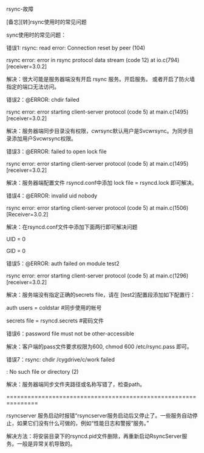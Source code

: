 rsync-故障

[备忘][转]rsync使用时的常见问题

sync使用时的常见问题：

错误1: rsync: read error: Connection reset by peer (104)

rsync error: error in rsync protocol data stream (code 12) at io.c(794)
[receiver=3.0.2]

解决：很大可能是服务器端没有开启 rsync 服务。开启服务。
或者开启了防火墙指定的端口无法访问。

错误2：\@ERROR: chdir failed

rsync error: error starting client-server protocol (code 5) at main.c(1495)
[receiver=3.0.2]

解决：服务器端同步目录没有权限，cwrsync默认用户是Svcwrsync。为同步目录添加用户Svcwrsync权限。

错误3：\@ERROR: failed to open lock file

rsync error: error starting client-server protocol (code 5) at main.c(1495)
[receiver=3.0.2]

解决：服务器端配置文件 rsyncd.conf中添加 lock file = rsyncd.lock 即可解决。

错误4：\@ERROR: invalid uid nobody

rsync error: error starting client-server protocol (code 5) at main.c(1506)
[Receiver=3.0.2]

解决：在rsyncd.conf文件中添加下面两行即可解决问题

UID = 0

GID = 0

错误5：\@ERROR: auth failed on module test2

rsync error: error starting client-server protocol (code 5) at main.c(1296)
[receiver=3.0.2]

解决：服务端没有指定正确的secrets file，请在 [test2]配置段添加如下配置行：

auth users = coldstar \#同步使用的帐号

secrets file = rsyncd.secrets \#密码文件

错误6：password file must not be other-accessible

解决：客户端的pass文件要求权限为600, chmod 600 /etc/rsync.pass 即可。

错误7：rsync: chdir /cygdrive/c/work failed

: No such file or directory (2)

解决：服务器端同步文件夹路径或名称写错了，检查path。

===============================================================

rsyncserver
服务启动时报错“rsyncserver服务启动后又停止了。一些服务自动停止，如果它们没有什么可做的，例如“性能日志和警报”服务。”

解决方法：将安装目录下的rsyncd.pid文件删除，再重新启动RsyncServer服务。一般是异常关机导致的。
